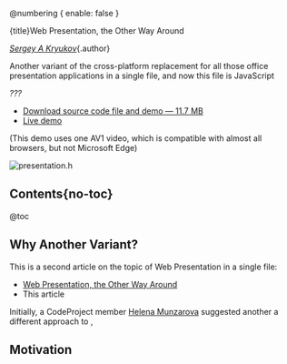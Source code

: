 @numbering {
    enable: false
}

{title}Web Presentation, the Other Way Around

[*Sergey A Kryukov*](https://www.SAKryukov.org){.author}

Another variant of the cross-platform replacement for all those office presentation applications in a single file, and now this file is JavaScript

*???*

<!-- copy to CodeProject from here ------------------------------------------->

<ul class="download">
	<li><a href="Web-presentation.zip">Download source code file and demo &mdash; 11.7 MB</a></li>
	<li><a href="http://www.sakryukov.org/software/GitHub.live/web-presentation/demo">Live demo</a></li>
</ul>

(This demo uses one AV1 video, which is compatible with almost all browsers, but not Microsoft Edge)

![presentation.h](main.jpg)

## Contents{no-toc}

@toc

## Why Another Variant?

This is a second article on the topic of Web Presentation in a single file:
- [Web Presentation, the Other Way Around](https://www.codeproject.com/Articles/5286790/Web-Presentation-an-Application-in-a-Single-File)
- This article

Initially, a CodeProject member [Helena Munzarova](https://www.codeproject.com/script/Membership/View.aspx?mid=11286055) suggested another a different approach to , 

## Motivation

